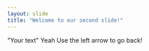 ```yaml
---
layout: slide
title: "Welcome to our second slide!"
---
```

"Your text"
Yeah Use the left arrow to go back!
